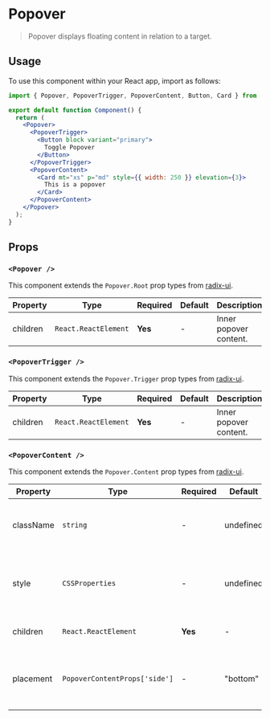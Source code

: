 # Popover

> Popover displays floating content in relation to a target.

## Usage

To use this component within your React app, import as follows:

```jsx
import { Popover, PopoverTrigger, PopoverContent, Button, Card } from '@ratatoskr-ui/component';

export default function Component() {
  return (
    <Popover>
      <PopoverTrigger>
        <Button block variant="primary">
          Toggle Popover
        </Button>
      </PopoverTrigger>
      <PopoverContent>
        <Card mt="xs" p="md" style={{ width: 250 }} elevation={3}>
          This is a popover
        </Card>
      </PopoverContent>
    </Popover>
  );
}
```

## Props

### `<Popover />`

This component extends the `Popover.Root` prop types from [radix-ui](https://www.radix-ui.com/docs/primitives/components/popover).

| Property | Type                 | Required | Default | Description            |
| -------- | -------------------- | -------- | ------- | ---------------------- |
| children | `React.ReactElement` | **Yes**  | -       | Inner popover content. |

### `<PopoverTrigger />`

This component extends the `Popover.Trigger` prop types from [radix-ui](https://www.radix-ui.com/docs/primitives/components/popover).

| Property | Type                 | Required | Default | Description            |
| -------- | -------------------- | -------- | ------- | ---------------------- |
| children | `React.ReactElement` | **Yes**  | -       | Inner popover content. |

### `<PopoverContent />`

This component extends the `Popover.Content` prop types from [radix-ui](https://www.radix-ui.com/docs/primitives/components/popover).

| Property  | Type                          | Required | Default   | Description                                              |
| --------- | ----------------------------- | -------- | --------- | -------------------------------------------------------- |
| className | `string`                      | -        | undefined | Additional CSS classes to give to the component.         |
| style     | `CSSProperties`               | -        | undefined | Additional CSS properties to give to the component.      |
| children  | `React.ReactElement`          | **Yes**  | -         | Inner popover content.                                   |
| placement | `PopoverContentProps['side']` | -        | "bottom"  | Popover placement. Uses the `side` props from `radix-ui` |
